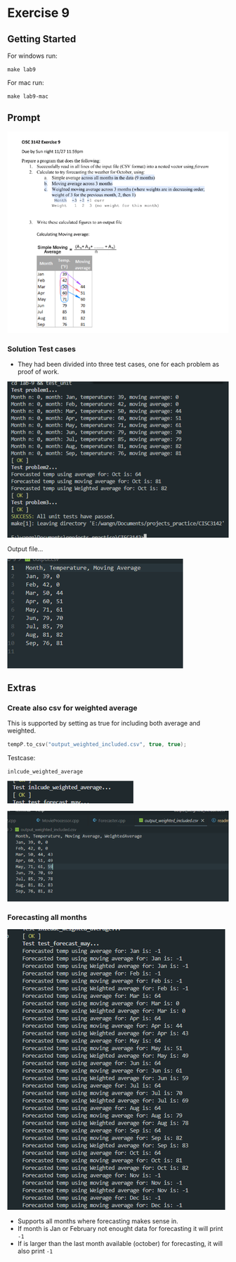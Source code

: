 # Exercise 9

## Getting Started

For windows run:
```
make lab9
```

For mac run:

```
make lab9-mac
```

## Prompt

![](./../img/2022-11-26-15-47-06.png)

### Solution Test cases

- They had been divided into three test cases, one for each problem as proof of work.

![](./../img/2022-11-26-15-47-13.png)

Output file...

![](./../img/2022-11-26-15-47-27.png)

## Extras

### Create also csv for weighted average 

This is supported by setting as true for including both average and weighted.

```cpp
tempP.to_csv("output_weighted_included.csv", true, true);
```


Testcase:

```
inlcude_weighted_average
```

![](./../img/2022-11-26-16-05-16.png)

![](./../img/2022-11-26-16-05-57.png)



### Forecasting all months

![](./../img/2022-11-26-16-07-45.png)

- Supports all months where forecasting makes sense in.
- If month is Jan or February not enought data for forecasting it will print `-1`
- If is larger than the last month available (october) for forecasting, it will also print `-1`